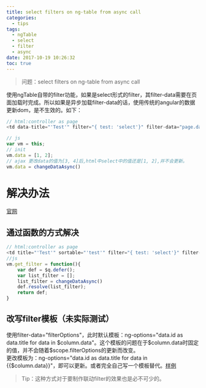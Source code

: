 ```yaml
---
title: select filters on ng-table from async call
categories:
  - tips
tags:
  - ngTable
  - select
  - filter
  - async
date: 2017-10-19 10:26:32
toc: true
---
```

> 问题：select filters on ng-table from async call

使用ngTable自带的filter功能，如果是select形式的filter，其filter-data需要在页面加载时完成。所以如果是异步加载filter-data的话，使用传统的angular的数据更新dom，是不生效的。如下：
```Javascript
// html:controller as page
<td data-title="'Test'" filter="{ test: 'select'}" filter-data="page.data">{{row.test}}</td>

// js
var vm = this;
// init
vm.data = [1, 2];
// ajax 更改data的值为[3, 4]后,html中select中的值还是[1, 2],并不会更新。
vm.data = changeDataAsync()
```

<!-- more -->

# 解决办法
[官网](http://ng-table.com/#/filtering/demo-select)
## 通过函数的方式解决
```JavaScript
// html:controller as page
<td title="'Test'" sortable="'test'" filter="{ test: 'select'}" filter-data="page.get_filter()">{{row.test}}</td>
//js
vm.get_filter = function(){
    var def = $q.defer();
    var list_filter = [];
    list_filter = changeDataAsync()
    def.resolve(list_filter);
    return def;
}
```

## 改写filter模板（未实际测试）  
使用filter-data="filterOptions"，此时默认模板：ng-options="data.id as data.title for data in $column.data"。这个模板的问题在于$column.data时固定的值，并不会随着$scope.filterOptions的更新而改变。  
更改模板为：ng-options="data.id as data.title for data in {{$column.data}}"，即可以更新。或者完全自己写一个模板替代。[样例](http://plnkr.co/edit/3tLixkFKYgpXfx04PbaD?p=preview)


>Tip：这种方式对于要制作联动filter的效果也是必不可少的。
